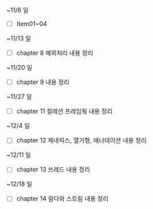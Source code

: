 
~11/6 일
- [ ] Item01~04

~11/13 일
- [ ] chapter 8 예외처리 내용 정리

~11/20 일
- [ ] chapter 9 내용 정리

~11/27 일
- [ ] chapter 11 컬레션 프레임웤 내용 정리

~12/4 일
- [ ] chapter 12 제네릭스, 열거형, 애너테이션 내용 정리

~12/11 일
- [ ] chapter 13 쓰레드 내용 정리

~12/18 일
- [ ] chapter 14 람다와 스트림 내용 정리
